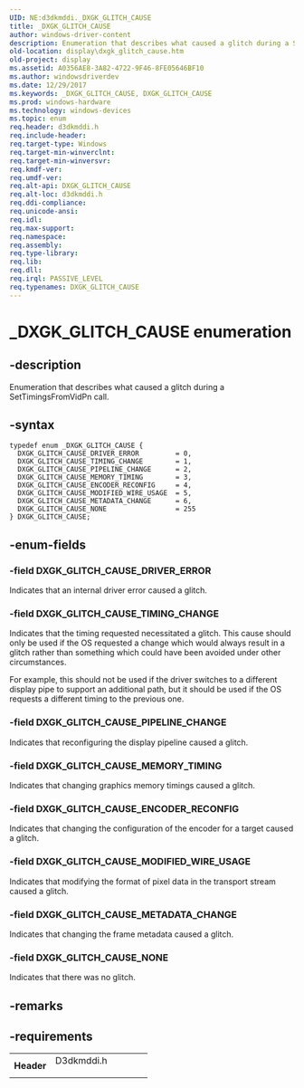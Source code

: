 ```yaml
---
UID: NE:d3dkmddi._DXGK_GLITCH_CAUSE
title: _DXGK_GLITCH_CAUSE
author: windows-driver-content
description: Enumeration that describes what caused a glitch during a SetTimingsFromVidPn call.
old-location: display\dxgk_glitch_cause.htm
old-project: display
ms.assetid: A0356AE8-3A82-4722-9F46-8FE05646BF10
ms.author: windowsdriverdev
ms.date: 12/29/2017
ms.keywords: _DXGK_GLITCH_CAUSE, DXGK_GLITCH_CAUSE
ms.prod: windows-hardware
ms.technology: windows-devices
ms.topic: enum
req.header: d3dkmddi.h
req.include-header: 
req.target-type: Windows
req.target-min-winverclnt: 
req.target-min-winversvr: 
req.kmdf-ver: 
req.umdf-ver: 
req.alt-api: DXGK_GLITCH_CAUSE
req.alt-loc: d3dkmddi.h
req.ddi-compliance: 
req.unicode-ansi: 
req.idl: 
req.max-support: 
req.namespace: 
req.assembly: 
req.type-library: 
req.lib: 
req.dll: 
req.irql: PASSIVE_LEVEL
req.typenames: DXGK_GLITCH_CAUSE
---
```


# _DXGK_GLITCH_CAUSE enumeration



## -description
Enumeration that describes what caused a glitch during a SetTimingsFromVidPn call.



## -syntax

````
typedef enum _DXGK_GLITCH_CAUSE { 
  DXGK_GLITCH_CAUSE_DRIVER_ERROR         = 0,
  DXGK_GLITCH_CAUSE_TIMING_CHANGE        = 1,
  DXGK_GLITCH_CAUSE_PIPELINE_CHANGE      = 2,
  DXGK_GLITCH_CAUSE_MEMORY_TIMING        = 3,
  DXGK_GLITCH_CAUSE_ENCODER_RECONFIG     = 4,
  DXGK_GLITCH_CAUSE_MODIFIED_WIRE_USAGE  = 5,
  DXGK_GLITCH_CAUSE_METADATA_CHANGE      = 6,
  DXGK_GLITCH_CAUSE_NONE                 = 255
} DXGK_GLITCH_CAUSE;
````


## -enum-fields

### -field DXGK_GLITCH_CAUSE_DRIVER_ERROR

Indicates that an internal driver error caused a glitch.  


### -field DXGK_GLITCH_CAUSE_TIMING_CHANGE

Indicates that the timing requested necessitated a glitch.  This cause should only be used if the OS requested a change which would always result in a glitch rather than something which could have been avoided under other circumstances.  

For example, this should not be used if the driver switches to a different display pipe to support an additional path, but it should be used if the OS requests a different timing to the previous one.  


### -field DXGK_GLITCH_CAUSE_PIPELINE_CHANGE

Indicates that reconfiguring the display pipeline caused a glitch.  


### -field DXGK_GLITCH_CAUSE_MEMORY_TIMING

Indicates that changing graphics memory timings caused a glitch.  


### -field DXGK_GLITCH_CAUSE_ENCODER_RECONFIG

Indicates that changing the configuration of the encoder for a target caused a glitch.  


### -field DXGK_GLITCH_CAUSE_MODIFIED_WIRE_USAGE

Indicates that modifying the format of pixel data in the transport stream caused a glitch.  


### -field DXGK_GLITCH_CAUSE_METADATA_CHANGE

Indicates that changing the frame metadata caused a glitch.


### -field DXGK_GLITCH_CAUSE_NONE

Indicates that there was no glitch.


## -remarks


## -requirements
<table>
<tr>
<th width="30%">
Header

</th>
<td width="70%">
<dl>
<dt>D3dkmddi.h</dt>
</dl>
</td>
</tr>
</table>